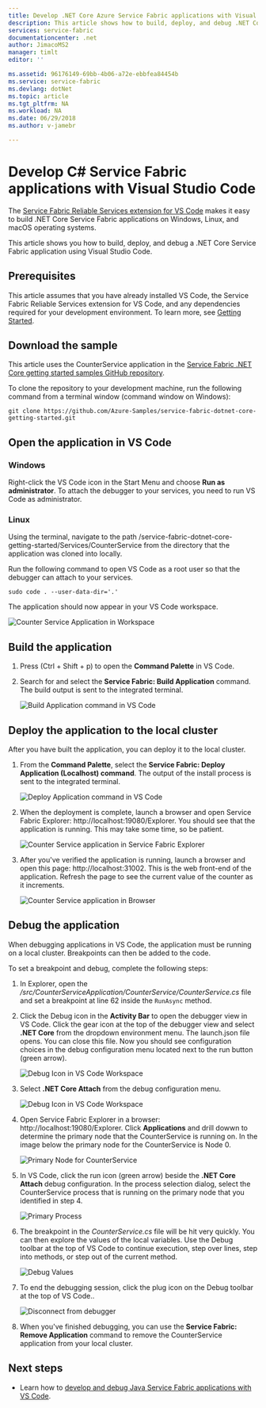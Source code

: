 ```yaml
---
title: Develop .NET Core Azure Service Fabric applications with Visual Studio Code | Microsoft Docs
description: This article shows how to build, deploy, and debug .NET Core Service Fabric applications using Visual Studio Code. 
services: service-fabric
documentationcenter: .net
author: JimacoMS2
manager: timlt
editor: ''

ms.assetid: 96176149-69bb-4b06-a72e-ebbfea84454b
ms.service: service-fabric
ms.devlang: dotNet
ms.topic: article
ms.tgt_pltfrm: NA
ms.workload: NA
ms.date: 06/29/2018
ms.author: v-jamebr

---
```


# Develop C# Service Fabric applications with Visual Studio Code

The [Service Fabric Reliable Services extension for VS Code](https://marketplace.visualstudio.com/items?itemName=ms-azuretools.vscode-service-fabric-reliable-services) makes it easy to build .NET Core Service Fabric applications on Windows, Linux, and  macOS operating systems.

This article shows you how to build, deploy, and debug a .NET Core Service Fabric application using Visual Studio Code.

## Prerequisites

This article assumes that you have already installed VS Code, the Service Fabric Reliable Services extension for VS Code, and any dependencies required for your development environment. To learn more, see [Getting Started](./service-fabric-get-started-vs-code.md#prerequisites).

## Download the sample
This article uses the CounterService application in the [Service Fabric .NET Core getting started samples GitHub repository](https://github.com/Azure-Samples/service-fabric-dotnet-core-getting-started). 

To clone the repository to your development machine, run the following command from a terminal window (command window on Windows):

```
git clone https://github.com/Azure-Samples/service-fabric-dotnet-core-getting-started.git
```

## Open the application in VS Code

### Windows
Right-click the VS Code icon in the Start Menu and choose **Run as administrator**. To attach the debugger to your services, you need to run VS Code as administrator.

### Linux
Using the terminal, navigate to the path /service-fabric-dotnet-core-getting-started/Services/CounterService from the directory that the application was cloned into locally.

Run the following command to open VS Code as a root user so that the debugger can attach to your services.
```
sudo code . --user-data-dir='.'
```

The application should now appear in your VS Code workspace.

![Counter Service Application in Workspace](./media/service-fabric-develop-csharp-applications-with-vs-code/counter-service-application-in-workspace.png)

## Build the application
1. Press (Ctrl + Shift + p) to open the **Command Palette** in VS Code.
2. Search for and select the **Service Fabric: Build Application** command. The build output is sent to the integrated terminal.

   ![Build Application command in VS Code](./media/service-fabric-develop-csharp-applications-with-vs-code/sf-build-application.png)

## Deploy the application to the local cluster
After you have built the application, you can deploy it to the local cluster. 

1. From the **Command Palette**, select the **Service Fabric: Deploy Application (Localhost) command**. The output of the install process is sent to the integrated terminal.

   ![Deploy Application command in VS Code](./media/service-fabric-develop-csharp-applications-with-vs-code/sf-deploy-application.png)

4. When the deployment is complete, launch a browser and open Service Fabric Explorer: http://localhost:19080/Explorer. You should see that the application is running. This may take some time, so be patient. 

   ![Counter Service application in Service Fabric Explorer](./media/service-fabric-develop-csharp-applications-with-vs-code/sfx-verify-deploy.png)

4. After you've verified the application is running, launch a browser and open this page: http://localhost:31002. This is the web front-end of the application. Refresh the page to see the current value of the counter as it increments.

   ![Counter Service application in Browser](./media/service-fabric-develop-csharp-applications-with-vs-code/counter-service-running.png)

## Debug the application
When debugging applications in VS Code, the application must be running on a local cluster. Breakpoints can then be added to the code.

To set a breakpoint and debug, complete the following steps:
1. In Explorer, open the */src/CounterServiceApplication/CounterService/CounterService.cs* file and set a breakpoint at line 62 inside the `RunAsync` method.
3. Click the Debug icon in the **Activity Bar** to open the debugger view in VS Code. Click the gear icon at the top of the debugger view and select **.NET Core** from the dropdown environment menu. The launch.json file opens. You can close this file. Now you should see configuration choices in the debug configuration menu located next to the run button (green arrow).

   ![Debug Icon in VS Code Workspace](./media/service-fabric-develop-csharp-applications-with-vs-code/debug-icon-workspace.png)

2. Select **.NET Core Attach** from the debug configuration menu.

   ![Debug Icon in VS Code Workspace](./media/service-fabric-develop-csharp-applications-with-vs-code/debug-start.png)

3. Open Service Fabric Explorer in a browser: http://localhost:19080/Explorer. Click **Applications** and drill dowwn to determine the primary node that the CounterService is running on. In the image below the primary node for the CounterService is Node 0.

   ![Primary Node for CounterService](./media/service-fabric-develop-csharp-applications-with-vs-code/counter-service-primary-node.png)

4. In VS Code, click the run icon (green arrow) beside the **.NET Core Attach** debug configuration. In the process selection dialog, select the CounterService process that is running on the primary node that you identified in step 4.

   ![Primary Process](./media/service-fabric-develop-csharp-applications-with-vs-code/select-process.png)

5. The breakpoint in the *CounterService.cs* file will be hit very quickly. You can then explore the values of the local variables. Use the Debug toolbar at the top of VS Code to continue execution, step over lines, step into methods, or step out of the current method. 

   ![Debug Values](./media/service-fabric-develop-csharp-applications-with-vs-code/breakpoint-hit.png)

6. To end the debugging session, click the plug icon on the Debug toolbar at the top of VS Code..
   
   ![Disconnect from debugger](./media/service-fabric-develop-csharp-applications-with-vs-code/debug-bar-disconnect.png)
       
7. When you've finished debugging, you can use the **Service Fabric: Remove Application** command to remove the CounterService application from your local cluster. 

## Next steps

* Learn how to [develop and debug Java Service Fabric applications with VS Code](./service-fabric-develop-java-applications-with-vs-code.md).



